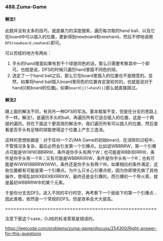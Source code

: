 ### 488.Zuma-Game

#### 解法1
此题并没有太多的技巧，就是暴力的深度搜索，遍历每次取的hand ball、以及它在board中可以插入的位置，更新得到newboard和newhand，然后不停地调用```DFS(newboard,newhand)```即可。

可以剪枝的地方有两处：
1. 手头的hand里面如果有若干个球是同色的话，那么只需要考察其中一个即可。也就是说，DFS的时候只遍历hand里面不同色的球。
2. 选定了一个hand ball之后，那么它在board里插入的位置也不是随意的。显然，如果将hand ball插入board里同色的位置肯定是较优的。也就是说对于hand[i]和board的位置j，如果```board[j]!=hand[i]```那么就直接跳过。

#### 解法2
跟上面的解法不同，有另外一种DFS的写法。基本框架不变，但是在分支的思路上不一样。解法1，是遍历手头的ball，再遍历所有它适合插入的位置，这是一个两层的遍历。但在下面这个更高效的解法中，我们遍历所有可以插入的位置，然后查看是否手头有足够的球能使得这个位置上产生三连消。

这样的思想依据是：对于任何一个ZUMA Game的初始board，在消除的过程中，不管情况多复杂，最后必然会引发第一个引爆点。比如说WBBRRW，第一个引爆点可能是W(WW)BBRRW，条件是你手头有两个W；也可能是WBB(B)RRW，条件是你手头有一个B；又有可能是WBBRR(R)W，条件是你手头有一个R；也有可能是W(WW)BBRRW(WW)，条件还是你手头有两个W。如果相应的条件满足，这些位置都有可能是第一个引爆点。为什么只关心引爆点呢，因为你即使先做了其他操作，使得乱如WXBXXBXRRXW，最终还是会引爆的，而引爆的一个导火索，就是最初WBBRRW中的某个元素。

于是你分支去DFS，进入不同的平行时空，再考察下一个层级下的第一个引爆点...因此类推，依然是一个常规的DFS。但是效率会大大提高。

======================================================

注意下面这个case，OJ给的标准答案是错误的。

https://leetcode.com/problems/zuma-game/discuss/254300/Right-answer-for-this-questions

